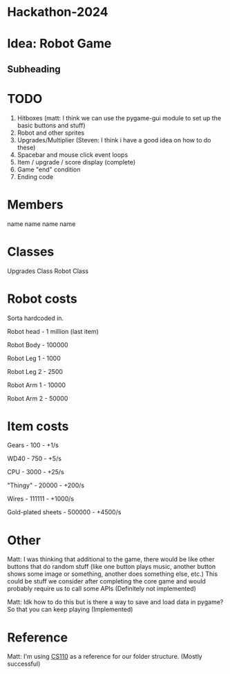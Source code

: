 # Hackathon-2024

# Idea: Robot Game
## Subheading


# TODO
1. Hitboxes (matt: I think we can use the pygame-gui module to set up the basic buttons and stuff)
2. Robot and other sprites
3. Upgrades/Multiplier (Steven: I think i have a good idea on how to do these)
4. Spacebar and mouse click event loops
5. Item / upgrade / score display (complete)
6. Game "end" condition
7. Ending code

# Members
name
name
name
name

# Classes
Upgrades Class
Robot Class

# Robot costs
Sorta hardcoded in.

Robot head - 1 million (last item)

Robot Body - 100000

Robot Leg 1 - 1000

Robot Leg 2 - 2500

Robot Arm 1 - 10000

Robot Arm 2 - 50000

# Item costs
Gears - 100 - +1/s

WD40 - 750 - +5/s

CPU - 3000 - +25/s

"Thingy" - 20000 - +200/s

Wires - 111111 - +1000/s

Gold-plated sheets - 500000 - +4500/s

# Other
Matt: I was thinking that additional to the game, there would be like other buttons that do random stuff (like one button plays music, another button shows some image or something, another does something else, etc.) This could be stuff we consider after completing the core game and would probably require us to call some APIs (Definitely not implemented)

Matt: Idk how to do this but is there a way to save and load data in pygame? So that you can keep playing (Implemented)

# Reference
Matt: I'm using [CS110](https://cs110.stevenamoore.dev/Chapter/ch8/lessonnotes/guiprogramming) as a reference for our folder structure. (Mostly successful)
